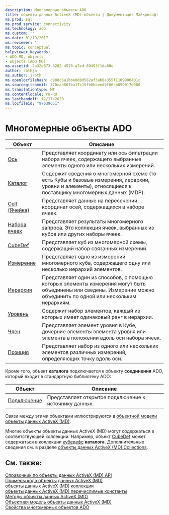 ```yaml
---
description: Многомерные объекты ADO
title: объекты данных ActiveX (MD) объекты | Документация Майкрософт
ms.prod: sql
ms.prod_service: connectivity
ms.technology: ado
ms.custom: ''
ms.date: 01/19/2017
ms.reviewer: ''
ms.topic: conceptual
helpviewer_keywords:
- ADO MD, objects
- objects [ADO MD]
ms.assetid: 2a32e873-3282-4520-a7ed-89493f1da80e
author: rothja
ms.author: jroth
ms.openlocfilehash: c988c6a1bbe0d8d582af3ab8a355f1109906401c
ms.sourcegitcommit: 370cab80fba17c15fb0bceed9f80cb099017e000
ms.translationtype: MT
ms.contentlocale: ru-RU
ms.lasthandoff: 12/17/2020
ms.locfileid: "97639651"
---
```

# <a name="ado-md-objects"></a>Многомерные объекты ADO

|Объект|Описание|  
|-|-|  
|[Ось](./axis-object-ado-md.md)|Представляет координату или ось фильтрации набора ячеек, содержащего выбранные элементы одного или нескольких измерений.|  
|[Каталог](./catalog-object-ado-md.md)|Содержит сведения о многомерной схеме (то есть Кубы и базовые измерения, иерархии, уровни и элементы), относящиеся к поставщику многомерных данных (MDP).|  
|[Cell (Ячейка)](./cell-object-ado-md.md)|Представляет данные на пересечении координат осей, содержащихся в наборе ячеек.|  
|[Набора ячеек](./cellset-object-ado-md.md)|Представляет результаты многомерного запроса. Это коллекция ячеек, выбранных из кубов или других наборы ячеек.|  
|[CubeDef](./cubedef-object-ado-md.md)|Представляет куб из многомерной схемы, содержащий набор связанных измерений.|  
|[Измерение](./dimension-object-ado-md.md)|Представляет одно из измерений многомерного куба, содержащего одну или несколько иерархий элементов.|  
|[Иерархия](./hierarchy-object-ado-md.md)|Представляет один из способов, с помощью которых элементы измерения могут быть объединены или сведены. Измерение можно объединить по одной или нескольким иерархиям.|  
|[Уровень](./level-object-ado-md.md)|Содержит набор элементов, каждый из которых имеет одинаковый ранг в иерархии.|  
|[Член](./member-object-ado-md.md)|Представляет элемент уровня в Кубе, дочерние элементы элемента уровня или элемента в положении вдоль оси набора ячеек.|  
|[Позиция](./position-object-ado-md.md)|Представляет набор из одного или нескольких элементов различных измерений, определяющих точку вдоль оси.|  
  
 Кроме того, объект **каталога** подключается к объекту **соединения** ADO, который входит в стандартную библиотеку ADO:  
  
|Объект|Описание|  
|------------|-----------------|  
|[Подключение](../ado-api/connection-object-ado.md)|Представляет открытое подключение к источнику данных.|  
  
 Связи между этими объектами иллюстрируются в [объектной модели объекты данных ActiveX (MD)](./ado-md-object-model.md).  
  
 Многие объекты объекты данных ActiveX (MD) могут содержаться в соответствующей коллекции. Например, объект [CubeDef](./cubedef-object-ado-md.md) может содержаться в коллекции [кубедефс](./cubedefs-collection-ado-md.md) **каталога**. Дополнительные сведения см. в разделе [объекты данных ActiveX (MD) Collections](./ado-md-collections.md).  
  
## <a name="see-also"></a>См. также:  
 [Справочник по объекты данных ActiveX (MD) API](./ado-md-object-model.md)   
 [Примеры кода объекты данных ActiveX (MD)](./ado-md-code-examples.md)   
 [объекты данных ActiveX (MD) коллекции](./ado-md-collections.md)   
 [объекты данных ActiveX (MD) перечислимые константы](./ado-md-enumerated-constants.md)   
 [Методы объекты данных ActiveX (MD)](./ado-md-methods.md)   
 [Объектная модель объекты данных ActiveX (MD)](./ado-md-object-model.md)   
 [Свойства многомерных объектов ADO](./ado-md-properties.md)